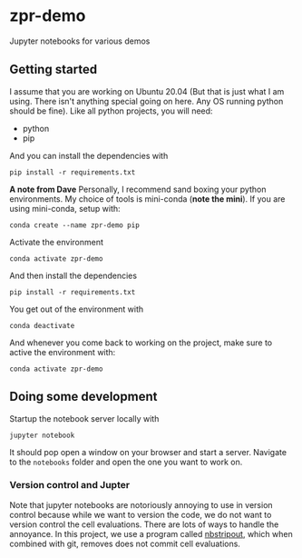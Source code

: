 # zpr-demo
Jupyter notebooks for various demos


## Getting started

I assume that you are working on Ubuntu 20.04 (But that is just what I am using.
There isn't anything special going on here.  Any OS running python should
be fine).  Like all python projects, you will need:

- python
- pip

And you can install the dependencies with

    pip install -r requirements.txt

**A note from Dave**
Personally, I recommend sand boxing your python environments.  My choice of
tools is mini-conda (**note the mini**).  If you are using mini-conda, setup
with:

    conda create --name zpr-demo pip

Activate the environment

    conda activate zpr-demo

And then install the dependencies

    pip install -r requirements.txt

You get out of the environment with

    conda deactivate

And whenever you come back to working on the project, make sure to active the
environment with:

    conda activate zpr-demo

## Doing some development

Startup the notebook server locally with

    jupyter notebook

It should pop open a window on your browser and start a server.  Navigate to the
`notebooks` folder and open the one you want to work on.

### Version control and Jupter

Note that jupyter notebooks are notoriously annoying to use in version control
because while we want to version the code, we do not want to version control the
cell evaluations.  There are lots of ways to handle the annoyance.  In this
project, we use a program called
[nbstripout](https://github.com/kynan/nbstripout), which when combined with git,
removes does not commit cell evaluations.
